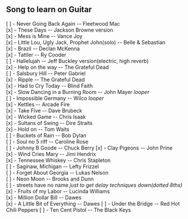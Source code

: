 ## Song to learn on Guitar
[ ] - Never Going Back Again -- Fleetwood Mac  
[x] - These Days -- Jackson Browne version  
[x] - Mess is Mine -- Vance Joy  
[x] - Little Lou, Ugly Jack, Prophet John(solo) -- Belle & Sebastian  
[x] - Brazil -- Declan McKenna  
[x] - Tattler -- Ry Cooder  
[ ] - Hallelujah -- Jeff Buckley version(electric, high reverb)  
[x] - Help on the way -- The Grateful Dead  
[ ] - Salsbury Hill -- Peter Gabriel  
[x] - Ripple -- The Grateful Dead  
[x] - Had to Cry Today -- Blind Faith  
[x] - Slow Dancing in a Burning Room -- John Mayer *looper*  
[ ] - Impossible Germany -- Wilco *looper*  
[x] - Kettles -- Arcade Fire  
[x] - Take Five -- Dave Brubeck  
[x] - Wicked Game -- Chris Isaak  
[x] - Sultans of Swing -- Dire Straits  
[x] - Hold on -- Tom Waits  
[ ] - Buckets of Rain -- Bob Dylan  
[ ] - Soul no 5 riff -- Caroline Rose  
[ ] - Johnny B Goode -- Chuck Berry
[x] - Clay Pigeons -- John Prine  
[x] - Wind Cries Mary -- Jimi Hendrix  
[x] - Tennessee Whiskey -- Chris Stapleton  
[ ] - Saginaw, Michigan -- Lefty Frizzel  
[ ] - Forget About Georgia -- Lukas Nelson  
[ ] - Neon Moon -- Brooks and Dunn  
[ ] - streets have no name *just to get delay techniques down(dotted 8ths)*  
[x] - Fruits of my Labor -- Lucinda Williams  
[x] - Million Dollar Bill -- Dawes  
[x] - A Little Bit of Everything -- Dawes
[ ] - Under the Bridge -- Red Hot Chili Peppers
[ ] - Ten Cent Pistol -- The Black Keys
